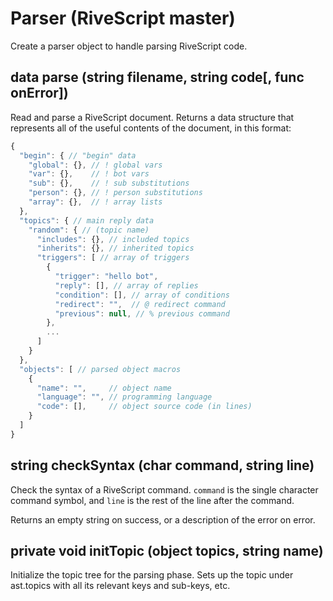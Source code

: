# Parser (RiveScript master)

Create a parser object to handle parsing RiveScript code.

## data parse (string filename, string code[, func onError])

Read and parse a RiveScript document. Returns a data structure that
represents all of the useful contents of the document, in this format:

```javascript
{
  "begin": { // "begin" data
    "global": {}, // ! global vars
    "var": {},    // ! bot vars
    "sub": {},    // ! sub substitutions
    "person": {}, // ! person substitutions
    "array": {},  // ! array lists
  },
  "topics": { // main reply data
    "random": { // (topic name)
      "includes": {}, // included topics
      "inherits": {}, // inherited topics
      "triggers": [ // array of triggers
        {
          "trigger": "hello bot",
          "reply": [], // array of replies
          "condition": [], // array of conditions
          "redirect": "",  // @ redirect command
          "previous": null, // % previous command
        },
        ...
      ]
    }
  },
  "objects": [ // parsed object macros
    {
      "name": "",     // object name
      "language": "", // programming language
      "code": [],     // object source code (in lines)
    }
  ]
}
```

## string checkSyntax (char command, string line)

Check the syntax of a RiveScript command. `command` is the single character
command symbol, and `line` is the rest of the line after the command.

Returns an empty string on success, or a description of the error on error.

## private void initTopic (object topics, string name)

Initialize the topic tree for the parsing phase. Sets up the topic under
ast.topics with all its relevant keys and sub-keys, etc.